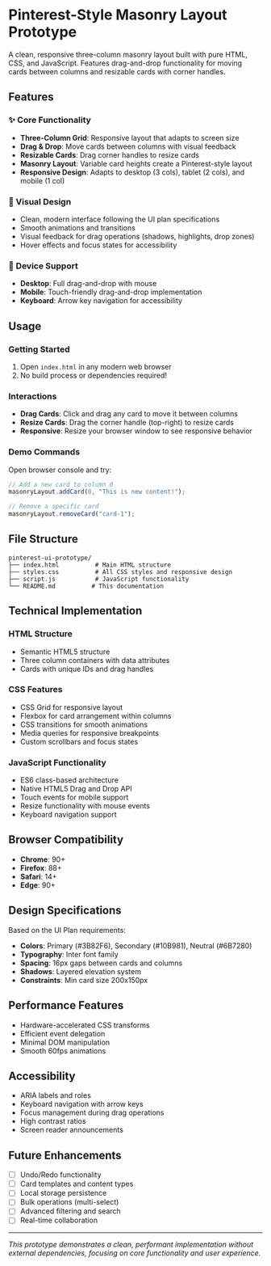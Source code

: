 # Pinterest-Style Masonry Layout Prototype

A clean, responsive three-column masonry layout built with pure HTML, CSS, and JavaScript. Features drag-and-drop functionality for moving cards between columns and resizable cards with corner handles.

## Features

### ✨ Core Functionality
- **Three-Column Grid**: Responsive layout that adapts to screen size
- **Drag & Drop**: Move cards between columns with visual feedback
- **Resizable Cards**: Drag corner handles to resize cards
- **Masonry Layout**: Variable card heights create a Pinterest-style layout
- **Responsive Design**: Adapts to desktop (3 cols), tablet (2 cols), and mobile (1 col)

### 🎨 Visual Design
- Clean, modern interface following the UI plan specifications
- Smooth animations and transitions
- Visual feedback for drag operations (shadows, highlights, drop zones)
- Hover effects and focus states for accessibility

### 📱 Device Support
- **Desktop**: Full drag-and-drop with mouse
- **Mobile**: Touch-friendly drag-and-drop implementation
- **Keyboard**: Arrow key navigation for accessibility

## Usage

### Getting Started
1. Open `index.html` in any modern web browser
2. No build process or dependencies required!

### Interactions
- **Drag Cards**: Click and drag any card to move it between columns
- **Resize Cards**: Drag the corner handle (top-right) to resize cards
- **Responsive**: Resize your browser window to see responsive behavior

### Demo Commands
Open browser console and try:
```javascript
// Add a new card to column 0
masonryLayout.addCard(0, "This is new content!");

// Remove a specific card
masonryLayout.removeCard("card-1");
```

## File Structure
```
pinterest-ui-prototype/
├── index.html          # Main HTML structure
├── styles.css          # All CSS styles and responsive design
├── script.js           # JavaScript functionality
└── README.md          # This documentation
```

## Technical Implementation

### HTML Structure
- Semantic HTML5 structure
- Three column containers with data attributes
- Cards with unique IDs and drag handles

### CSS Features
- CSS Grid for responsive layout
- Flexbox for card arrangement within columns
- CSS transitions for smooth animations
- Media queries for responsive breakpoints
- Custom scrollbars and focus states

### JavaScript Functionality
- ES6 class-based architecture
- Native HTML5 Drag and Drop API
- Touch events for mobile support
- Resize functionality with mouse events
- Keyboard navigation support

## Browser Compatibility
- **Chrome**: 90+
- **Firefox**: 88+
- **Safari**: 14+
- **Edge**: 90+

## Design Specifications
Based on the UI Plan requirements:
- **Colors**: Primary (#3B82F6), Secondary (#10B981), Neutral (#6B7280)
- **Typography**: Inter font family
- **Spacing**: 16px gaps between cards and columns
- **Shadows**: Layered elevation system
- **Constraints**: Min card size 200x150px

## Performance Features
- Hardware-accelerated CSS transforms
- Efficient event delegation
- Minimal DOM manipulation
- Smooth 60fps animations

## Accessibility
- ARIA labels and roles
- Keyboard navigation with arrow keys
- Focus management during drag operations
- High contrast ratios
- Screen reader announcements

## Future Enhancements
- [ ] Undo/Redo functionality
- [ ] Card templates and content types
- [ ] Local storage persistence
- [ ] Bulk operations (multi-select)
- [ ] Advanced filtering and search
- [ ] Real-time collaboration

---

*This prototype demonstrates a clean, performant implementation without external dependencies, focusing on core functionality and user experience.*